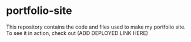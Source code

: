 # portfolio-site

This repository contains the code and files used to make my portfolio site. To see it in action, check out (ADD DEPLOYED LINK HERE)
